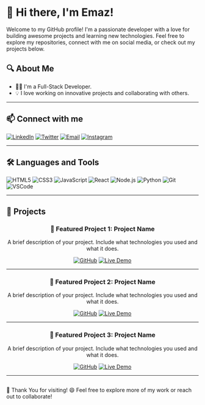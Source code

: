 # 👋 Hi there, I'm Emaz!

Welcome to my GitHub profile! I'm a passionate developer with a love for building awesome projects and learning new technologies. Feel free to explore my repositories, connect with me on social media, or check out my projects below.

## 🔍 About Me

- 👨‍💻 I'm a Full-Stack Developer.
- 💡 I love working on innovative projects and collaborating with others.
---

## 📫 Connect with me

[![LinkedIn](https://img.shields.io/badge/LinkedIn-%230077B5.svg?style=for-the-badge&logo=linkedin&logoColor=white)](https://www.linkedin.com/in/yourprofile)
[![Twitter](https://img.shields.io/badge/Twitter-%231DA1F2.svg?style=for-the-badge&logo=twitter&logoColor=white)](https://twitter.com/yourhandle)
[![Email](https://img.shields.io/badge/Email-%23D14836.svg?style=for-the-badge&logo=gmail&logoColor=white)](mailto:youremail@gmail.com)
[![Instagram](https://img.shields.io/badge/Instagram-%23E4405F.svg?style=for-the-badge&logo=instagram&logoColor=white)](https://www.instagram.com/yourhandle)

---

## 🛠️ Languages and Tools

<p align="left">
  <img src="https://img.shields.io/badge/HTML5-E34F26?style=for-the-badge&logo=html5&logoColor=white" alt="HTML5" />
  <img src="https://img.shields.io/badge/CSS3-%231572B6.svg?style=for-the-badge&logo=css3&logoColor=white" alt="CSS3" />
  <img src="https://img.shields.io/badge/JavaScript-%23F7DF1E.svg?style=for-the-badge&logo=javascript&logoColor=black" alt="JavaScript" />
  <img src="https://img.shields.io/badge/React-%2361DAFB.svg?style=for-the-badge&logo=react&logoColor=black" alt="React" />
  <img src="https://img.shields.io/badge/Node.js-339933?style=for-the-badge&logo=nodedotjs&logoColor=white" alt="Node.js" />
  <img src="https://img.shields.io/badge/Python-%233776AB.svg?style=for-the-badge&logo=python&logoColor=white" alt="Python" />
  <img src="https://img.shields.io/badge/Git-%23F05032.svg?style=for-the-badge&logo=git&logoColor=white" alt="Git" />
  <img src="https://img.shields.io/badge/VSCode-%23007ACC.svg?style=for-the-badge&logo=visual-studio-code&logoColor=white" alt="VSCode" />
  <!-- Add more tools or languages as needed -->
</p>

---

## 🚀 Projects

<div align="center">

### 📌 Featured Project 1: Project Name

A brief description of your project. Include what technologies you used and what it does.

[![GitHub](https://img.shields.io/badge/View%20on%20GitHub-%23181717.svg?style=for-the-badge&logo=github&logoColor=white)](https://github.com/yourusername/yourproject)
[![Live Demo](https://img.shields.io/badge/Live%20Demo-%23007ACC.svg?style=for-the-badge&logo=internet-explorer&logoColor=white)](https://yourwebsite.com)

---

### 📌 Featured Project 2: Project Name

A brief description of your project. Include what technologies you used and what it does.

[![GitHub](https://img.shields.io/badge/View%20on%20GitHub-%23181717.svg?style=for-the-badge&logo=github&logoColor=white)](https://github.com/yourusername/yourproject)
[![Live Demo](https://img.shields.io/badge/Live%20Demo-%23007ACC.svg?style=for-the-badge&logo=internet-explorer&logoColor=white)](https://yourwebsite.com)

---

### 📌 Featured Project 3: Project Name

A brief description of your project. Include what technologies you used and what it does.

[![GitHub](https://img.shields.io/badge/View%20on%20GitHub-%23181717.svg?style=for-the-badge&logo=github&logoColor=white)](https://github.com/yourusername/yourproject)
[![Live Demo](https://img.shields.io/badge/Live%20Demo-%23007ACC.svg?style=for-the-badge&logo=internet-explorer&logoColor=white)](https://yourwebsite.com)

</div>

---

##
🙏 Thank You for visiting! 😄 Feel free to explore more of my work or reach out to collaborate!
